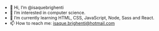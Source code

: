 - 👋 Hi, I’m @isaquebrighenti
- 👀 I’m interested in computer science.
- 🌱 I’m currently learning HTML, CSS, JavaScript, Node, Sass and React.
- 📫 How to reach me: isaque.brighenti@hotmail.com

<!---
isaquebrighenti/isaquebrighenti is a ✨ special ✨ repository because its `README.md` (this file) appears on your GitHub profile.
You can click the Preview link to take a look at your changes.
--->
